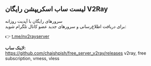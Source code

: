 ## لیست ساب اسکریپشن رایگان V2Ray

سرورهای رایگان با آپدیت روزانه  
برای دریافت اطلاع‌رسانی و سرورهای جدید عضو کانال تلگرام شوید:

👉 [t.me/nv2rayserver](https://t.me/nv2rayserver)

**لاینک ساب:**  
https://github.com/chaishpish/free_server_v2ray/releases
v2ray, free subscription, vmess, vless
